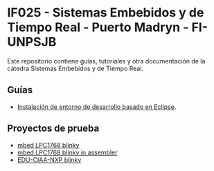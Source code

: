 # IF025 - Sistemas Embebidos y de Tiempo Real - Puerto Madryn - FI-UNPSJB

Este repositorio contiene guías, tutoriales y otra documentación de la cátedra Sistemas Embebidos y de Tiempo Real.

## Guías
* [Instalación de entorno de desarrollo basado en Eclipse](guia-entorno-desarrollo-eclipse.md).

## Proyectos de prueba
* [mbed LPC1768 blinky](https://github.com/if025-pm-unpsjb/mbed-blinky-makefile)
* [mbed LPC1768 blinky in assembler](https://github.com/if025-pm-unpsjb/mbed-blinky-asm-makefile)
* [EDU-CIAA-NXP blinky](https://github.com/if025-pm-unpsjb/ciaa-example-makefile)
